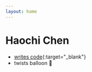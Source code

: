 ```yaml
---
layout: home
---
```


Haochi Chen
===========

* [writes code](https://github.com/haochi){:target="_blank"}
* twists balloon 🎈